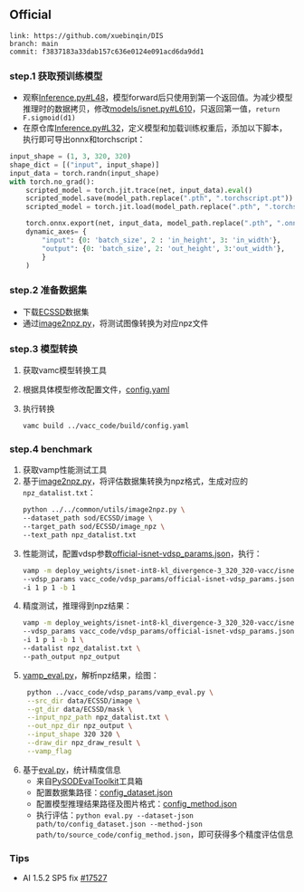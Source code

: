 ## Official

```
link: https://github.com/xuebinqin/DIS
branch: main
commit: f3837183a33dab157c636e0124e091acd6da9dd1
```

### step.1 获取预训练模型
- 观察[Inference.py#L48](https://github.com/xuebinqin/DIS/blob/main/IS-Net/Inference.py#L48)，模型forward后只使用到第一个返回值。为减少模型推理时的数据拷贝，修改[models/isnet.py#L610](https://github.com/xuebinqin/DIS/blob/main/IS-Net/models/isnet.py#L610)，只返回第一值，`return F.sigmoid(d1)`
- 在原仓库[Inference.py#L32](https://github.com/xuebinqin/DIS/blob/main/IS-Net/Inference.py#L32)，定义模型和加载训练权重后，添加以下脚本，执行即可导出onnx和torchscript：
```python
input_shape = (1, 3, 320, 320)
shape_dict = [("input", input_shape)]
input_data = torch.randn(input_shape)
with torch.no_grad():
    scripted_model = torch.jit.trace(net, input_data).eval()
    scripted_model.save(model_path.replace(".pth", ".torchscript.pt"))
    scripted_model = torch.jit.load(model_path.replace(".pth", ".torchscript.pt"))

    torch.onnx.export(net, input_data, model_path.replace(".pth", ".onnx"), input_names=["input"], output_names=["output"], opset_version=11,
    dynamic_axes= {
        "input": {0: 'batch_size', 2 : 'in_height', 3: 'in_width'},
        "output": {0: 'batch_size', 2: 'out_height', 3:'out_width'},
        }
    )
```


### step.2 准备数据集
- 下载[ECSSD](http://www.cse.cuhk.edu.hk/leojia/projects/hsaliency/dataset.html)数据集
- 通过[image2npz.py](../../common/utils/image2npz.py)，将测试图像转换为对应npz文件

### step.3 模型转换
1. 获取vamc模型转换工具
2. 根据具体模型修改配置文件，[config.yaml](../vacc_code/build/config.yaml)
3. 执行转换

   ```bash
   vamc build ../vacc_code/build/config.yaml
   ```

### step.4 benchmark
1. 获取vamp性能测试工具
2. 基于[image2npz.py](../../common/utils/image2npz.py)，将评估数据集转换为npz格式，生成对应的`npz_datalist.txt`：
    ```bash
    python ../../common/utils/image2npz.py \
    --dataset_path sod/ECSSD/image \
    --target_path sod/ECSSD/image_npz \
    --text_path npz_datalist.txt
    ```
3. 性能测试，配置vdsp参数[official-isnet-vdsp_params.json](../vacc_code/vdsp_params/official-isnet-vdsp_params.json)，执行：
    ```bash
    vamp -m deploy_weights/isnet-int8-kl_divergence-3_320_320-vacc/isnet \
    --vdsp_params vacc_code/vdsp_params/official-isnet-vdsp_params.json \
    -i 1 p 1 -b 1
    ```
4. 精度测试，推理得到npz结果：
    ```bash
    vamp -m deploy_weights/isnet-int8-kl_divergence-3_320_320-vacc/isnet \
    --vdsp_params vacc_code/vdsp_params/official-isnet-vdsp_params.json \
    -i 1 p 1 -b 1 \
    --datalist npz_datalist.txt \
    --path_output npz_output
    ```
5. [vamp_eval.py](../vacc_code/vdsp_params/vamp_eval.py)，解析npz结果，绘图：
   ```bash
    python ../vacc_code/vdsp_params/vamp_eval.py \
    --src_dir data/ECSSD/image \
    --gt_dir data/ECSSD/mask \
    --input_npz_path npz_datalist.txt \
    --out_npz_dir npz_output \
    --input_shape 320 320 \
    --draw_dir npz_draw_result \
    --vamp_flag
   ```
6. 基于[eval.py](../../common/eval/eval.py)，统计精度信息
   - 来自[PySODEvalToolkit](https://github.com/lartpang/PySODEvalToolkit)工具箱
   - 配置数据集路径：[config_dataset.json](../../common/eval/examples/config_dataset.json)
   - 配置模型推理结果路径及图片格式：[config_method.json](../../common/eval/examples/config_method.json)
   - 执行评估：`python eval.py --dataset-json path/to/config_dataset.json --method-json path/to/source_code/config_method.json`，即可获得多个精度评估信息
### Tips
- AI 1.5.2 SP5 fix [#17527](http://openproject.vastai.com/work_packages/17527/activity)
